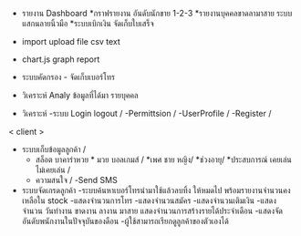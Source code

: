 - รายงาน Dashboard
    *กราฟรายงาน อันดับนักขาย 1-2-3
    *รายงานบุคคลขาดลามาสาย ระบบ แสกนลายนิ้วมือ
    *ระบบเบิกเงิน จัดเก็บใบเสร็จ

-  import upload file csv text 
-  chart.js graph report
- ระบบคัดกรอง - จัดเก็บเบอร์โทร
- วิเคราะห์ Analy ข้อมูลที่ได้มา รายบุคคล
- วิเคราะห์ 
-ระบบ Login logout / 
-Permittsion / 
-UserProfile / 
-Register /


< client >
- ระบบเก็บข้อมูลลูกค้า / 
     * สล็อต บาคาร่าหวย * มวย บอลเกมส์ /
    *เพศ ชาย หญิง/
    *ช่วงอายุ/
    *ประสบการณ์ เคยเล่น ไม่เคยเล่น /
    * ความสนใจ /
-Send SMS
- ระบบจัดเกรดลูกค้า 
-ระบบค้นหาเบอร์โทรนำมาใช้แล้วลบทิ้ง ให้หมดไป พร้อมรายงานจำนวนคงเหลือใน stock
-แสดงจำนวนการโทร
-แสดงจำนวนสมัคร
-แสดงจำนวนเติมเงิน
-แสดงจำนวน วันทำงาน ขาดงาน ลางาน มาสาย
แสดงจำนวนการสร้างรายได้ประจำเดือน
-แสดงจัดอันดับพนักงานในปัจจุบันของดือน
-ผู้ใช้สามารถเรียกดูลูกค้าของตัวเองได้